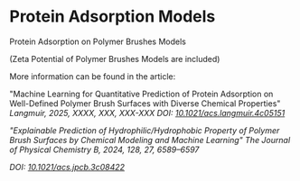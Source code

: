 # Protein Adsorption Models

Protein Adsorption on Polymer Brushes Models

(Zeta Potential of Polymer Brushes Models are included)

More information can be found in the article:

"Machine Learning for Quantitative Prediction of Protein Adsorption on Well-Defined Polymer Brush Surfaces with Diverse Chemical Properties"
<I>Langmuir<I>, 2025, XXXX, XXX, XXX-XXX
DOI: [10.1021/acs.langmuir.4c05151][website]

[website]: https://doi.org/10.1021/acs.langmuir.4c05151

"Explainable Prediction of Hydrophilic/Hydrophobic Property of Polymer Brush Surfaces by Chemical Modeling and Machine Learning"
<I>The Journal of Physical Chemistry B</I>, 2024, 128, 27, 6589–6597

DOI: [10.1021/acs.jpcb.3c08422][website]


[website]: https://pubs.acs.org/doi/10.1021/acs.jpcb.3c08422